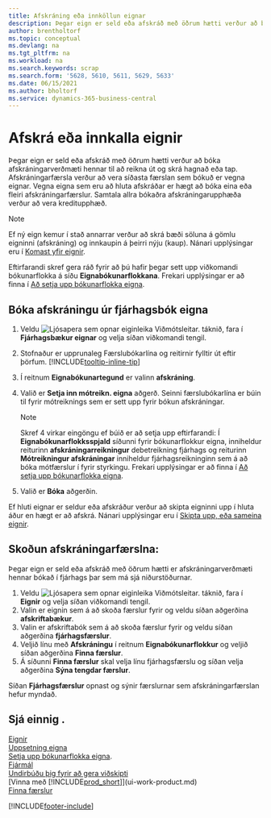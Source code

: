 ```yaml
---
title: Afskráning eða innköllun eignar
description: Þegar eign er seld eða afskráð með öðrum hætti verður að bóka afskráningarverðmæti hennar til að reikna út og skrá hagnað eða tap.
author: brentholtorf
ms.topic: conceptual
ms.devlang: na
ms.tgt_pltfrm: na
ms.workload: na
ms.search.keywords: scrap
ms.search.form: '5628, 5610, 5611, 5629, 5633'
ms.date: 06/15/2021
ms.author: bholtorf
ms.service: dynamics-365-business-central
---
```

# <a name="dispose-of-or-retire-fixed-assets"></a>Afskrá eða innkalla eignir

Þegar eign er seld eða afskráð með öðrum hætti verður að bóka afskráningarverðmæti hennar til að reikna út og skrá hagnað eða tap. Afskráningarfærsla verður að vera síðasta færslan sem bókuð er vegna eignar. Vegna eigna sem eru að hluta afskráðar er hægt að bóka eina eða fleiri afskráningarfærslur. Samtala allra bókaðra afskráningarupphæða verður að vera kreditupphæð.  

> [!NOTE]  
> Ef ný eign kemur í stað annarrar verður að skrá bæði söluna á gömlu eigninni (afskráning) og innkaupin á þeirri nýju (kaup). Nánari upplýsingar eru í [Komast yfir eignir](fa-how-acquire.md).  

Eftirfarandi skref gera ráð fyrir að þú hafir þegar sett upp viðkomandi bókunarflokka á síðu **Eignabókunarflokkana**. Frekari upplýsingar er að finna í [Að setja upp bókunarflokka eigna](fa-how-setup-general.md#to-set-up-fixed-asset-posting-groups).  

## <a name="to-post-a-disposal-from-the-fixed-asset-gl-journal"></a>Bóka afskráningu úr fjárhagsbók eigna

1. Veldu ![Ljósapera sem opnar eiginleika Viðmótsleitar.](media/ui-search/search_small.png "Segðu mér hvað þú vilt gera") táknið, fara í **Fjárhagsbækur eignar** og velja síðan viðkomandi tengil.  
2. Stofnaður er upprunaleg Færslubókarlína og reitirnir fylltir út eftir þörfum. [!INCLUDE[tooltip-inline-tip](includes/tooltip-inline-tip_md.md)]  
3. Í reitnum **Eignabókunartegund** er valinn **afskráning**.  
4. Valið er **Setja inn mótreikn. eigna** aðgerð. Seinni færslubókarlína er búin til fyrir mótreiknings sem er sett upp fyrir bókun afskráningar.  

    > [!NOTE]  
    >  Skref 4 virkar eingöngu ef búið er að setja upp eftirfarandi: Í **Eignabókunarflokksspjald** síðunni fyrir bókunarflokkur eigna, inniheldur reiturinn **afskráningarreikningur** debetreikning fjárhags og reiturinn **Mótreikningur afskráningar** inniheldur fjárhagsreikninginn sem á að bóka mótfærslur í fyrir styrkingu. Frekari upplýsingar er að finna í [Að setja upp bókunarflokka eigna](fa-how-setup-general.md#to-set-up-fixed-asset-posting-groups).  
5. Valið er **Bóka** aðgerðin.  

Ef hluti eignar er seldur eða afskráður verður að skipta eigninni upp í hluta áður en hægt er að afskrá. Nánari upplýsingar eru í [Skipta upp, eða sameina eignir](fa-how-trans-split-combine.md).  

## <a name="to-view-disposal-ledger-entries"></a>Skoðun afskráningarfærslna:

Þegar eign er seld eða afskráð með öðrum hætti er afskráningarverðmæti hennar bókað í fjárhags þar sem má sjá niðurstöðurnar.  

1. Veldu ![Ljósapera sem opnar eiginleika Viðmótsleitar.](media/ui-search/search_small.png "Segðu mér hvað þú vilt gera") táknið, fara í **Eignir** og velja síðan viðkomandi tengil.  
2. Valin er eignin sem á að skoða færslur fyrir og veldu síðan aðgerðina **afskriftabækur**.  
3. Valin er afskriftabók sem á að skoða færslur fyrir og veldu síðan aðgerðina **fjárhagsfærslur**.  
4. Veljið línu með **Afskráningu** í reitnum **Eignabókunarflokkur** og veljið síðan aðgerðina **Finna færslur**.  
5. Á síðunni **Finna færslur** skal velja línu fjárhagsfærslu og síðan velja aðgerðina **Sýna tengdar færslur**.  

Síðan **Fjárhagsfærslur** opnast og sýnir færslurnar sem afskráningarfærslan hefur myndað.  

## <a name="see-also"></a>Sjá einnig .

[Eignir](fa-manage.md)  
[Uppsetning eigna](fa-setup.md)  
[Setja upp bókunarflokka eigna](fa-how-setup-general.md#to-set-up-fixed-asset-posting-groups).  
[Fjármál](finance.md)  
[Undirbúðu þig fyrir að gera viðskipti](ui-get-ready-business.md)  
[Vinna með [!INCLUDE[prod_short](includes/prod_short.md)]](ui-work-product.md)  
[Finna færslur](ui-find-entries.md)  


[!INCLUDE[footer-include](includes/footer-banner.md)]
